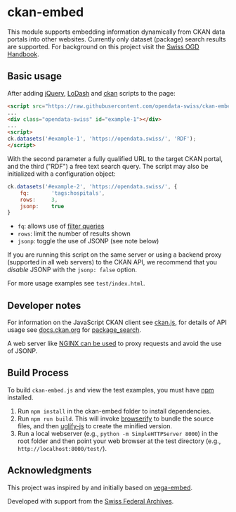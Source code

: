 # ckan-embed

This module supports embedding information dynamically from CKAN data portals into other websites. Currently only dataset (package) search results are supported. For background on this project visit the [Swiss OGD Handbook](http://handbook.opendata.swiss/en/library/embed.html).

## Basic usage

After adding [jQuery](https://www.npmjs.com/package/jquery), [LoDash](https://www.npmjs.com/package/lodash) and [ckan](https://www.npmjs.com/package/ckan) scripts to the page:

```html
<script src="https://raw.githubusercontent.com/opendata-swiss/ckan-embed/master/dist/ckan-embed.min.js"></script>
...
<div class="opendata-swiss" id="example-1"></div>
...
<script>
ck.datasets('#example-1', 'https://opendata.swiss/', 'RDF');
</script>
```

With the second parameter a fully qualified URL to the target CKAN portal, and the third ("RDF") a free text search query. The script may also be initialized with a configuration object:

```js
ck.datasets('#example-2', 'https://opendata.swiss/', {
	fq:       'tags:hospitals',
	rows:     3,
	jsonp:    true
}
```

- `fq`: allows use of [filter queries](http://docs.ckan.org/en/latest/api/index.html?highlight=filter%20queries)
- `rows`: limit the number of results shown
- `jsonp`: toggle the use of JSONP (see note below)

If you are running this script on the same server or using a backend proxy (supported in all web servers) to the CKAN API, we recommend that you *disable* JSONP with the `jsonp: false` option.

For more usage examples see `test/index.html`.

## Developer notes

For information on the JavaScript CKAN client see [ckan.js](https://github.com/okfn/ckan.js), for details of API usage see [docs.ckan.org](http://docs.ckan.org/en/latest/api/) for [package_search](http://docs.ckan.org/en/latest/api/index.html?highlight=organization_list#ckan.logic.action.get.package_search).

A web server like [NGINX can be used](https://www.nginx.com/resources/admin-guide/reverse-proxy/) to proxy requests and avoid the use of JSONP.

## Build Process

To build `ckan-embed.js` and view the test examples, you must have [npm](https://www.npmjs.com/) installed.

1. Run `npm install` in the ckan-embed folder to install dependencies.
2. Run `npm run build`. This will invoke [browserify](http://browserify.org/) to bundle the source files, and then [uglify-js](http://lisperator.net/uglifyjs/) to create the minified version.
3. Run a local webserver (e.g., `python -m SimpleHTTPServer 8000`) in the root folder and then point your web browser at the test directory (e.g., `http://localhost:8000/test/`).

## Acknowledgments

This project was inspired by and initially based on [vega-embed](https://github.com/vega/vega-embed).

Developed with support from the [Swiss Federal Archives](https://www.bar.admin.ch).
